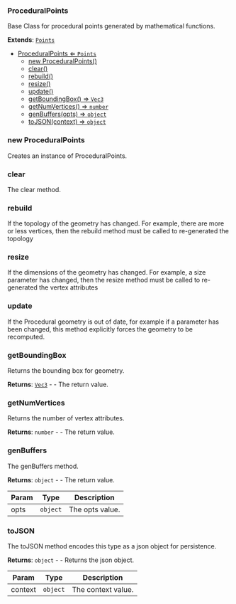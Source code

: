 <a name="ProceduralPoints"></a>

### ProceduralPoints 
Base Class for procedural points generated by mathematical functions.


**Extends**: <code>[Points](api/SceneTree\Geometry\Points.md)</code>  

* [ProceduralPoints ⇐ <code>Points</code>](#ProceduralPoints)
    * [new ProceduralPoints()](#new-ProceduralPoints)
    * [clear()](#clear)
    * [rebuild()](#rebuild)
    * [resize()](#resize)
    * [update()](#update)
    * [getBoundingBox() ⇒ <code>Vec3</code>](#getBoundingBox)
    * [getNumVertices() ⇒ <code>number</code>](#getNumVertices)
    * [genBuffers(opts) ⇒ <code>object</code>](#genBuffers)
    * [toJSON(context) ⇒ <code>object</code>](#toJSON)

<a name="new_ProceduralPoints_new"></a>

### new ProceduralPoints
Creates an instance of ProceduralPoints.

<a name="ProceduralPoints+clear"></a>

### clear
The clear method.


<a name="ProceduralPoints+rebuild"></a>

### rebuild
If the topology of the geometry has changed. For example, there are more or less vertices,
then the rebuild method must be called to re-generated the topology


<a name="ProceduralPoints+resize"></a>

### resize
If the dimensions of the geometry has changed. For example, a size parameter has changed,
then the resize method must be called to re-generated the vertex attributes


<a name="ProceduralPoints+update"></a>

### update
If the Procedural geometry is out of date, for example if a parameter has been changed,
this method explicitly forces the geometry to be recomputed.


<a name="ProceduralPoints+getBoundingBox"></a>

### getBoundingBox
Returns the bounding box for geometry.


**Returns**: <code>[Vec3](api/Math\Vec3.md)</code> - - The return value.  
<a name="ProceduralPoints+getNumVertices"></a>

### getNumVertices
Returns the number of vertex attributes.


**Returns**: <code>number</code> - - The return value.  
<a name="ProceduralPoints+genBuffers"></a>

### genBuffers
The genBuffers method.


**Returns**: <code>object</code> - - The return value.  

| Param | Type | Description |
| --- | --- | --- |
| opts | <code>object</code> | The opts value. |

<a name="ProceduralPoints+toJSON"></a>

### toJSON
The toJSON method encodes this type as a json object for persistence.


**Returns**: <code>object</code> - - Returns the json object.  

| Param | Type | Description |
| --- | --- | --- |
| context | <code>object</code> | The context value. |

